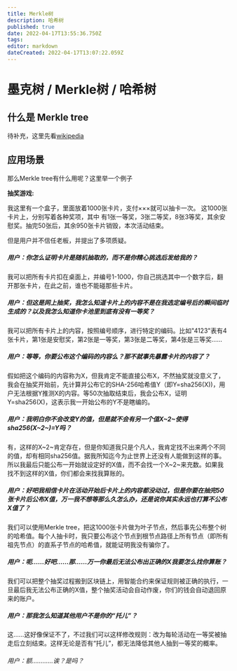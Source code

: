 ```yaml
---
title: Merkle树
description: 哈希树
published: true
date: 2022-04-17T13:55:36.750Z
tags: 
editor: markdown
dateCreated: 2022-04-17T13:07:22.059Z
---
```


# 墨克树 / Merkle树 / 哈希树

## 什么是 Merkle tree

待补充，这里先看[wikipedia](https://zh.wikipedia.org/wiki/%E5%93%88%E5%B8%8C%E6%A0%91)

## 应用场景

那么Merkle tree有什么用呢？这里举一个例子

**抽奖游戏:**

我这里有一个盒子，里面放着1000张卡片，支付×××就可以抽卡一次。
这1000张卡片上，分别写着各种奖项，其中 有1张一等奖，3张二等奖，8张3等奖，其余安慰奖。抽完50张后，其余950张卡片销毁，本次活动结束。

但是用户并不信任老板，并提出了多项质疑。

##### 用户：你怎么证明卡片是随机抽取的，而不是你精心挑选后发给我的？
我可以把所有卡片扣在桌面上，并编号1-1000，你自己挑选其中一个数字后，翻开那张卡片，在此之前，谁也不能碰那些卡片。

##### 用户：但这是网上抽奖，我怎么知道卡片上的内容不是在我选定编号后的瞬间临时生成的？以及我怎么知道你卡池里到底有没有一等奖？
我可以把所有卡片上的内容，按照编号顺序，进行特定的编码。比如"4123"表有4张卡片，第1张是安慰奖，第2张是一等奖，第3张是二等奖，第4张是三等奖……

##### 用户：等等，你要公布这个编码的内容么？那不就事先暴露卡片的内容了？
假如把这个编码的内容称为X，但我肯定不能直接公布X，不然抽奖就没意义了，我会在抽奖开始前，先计算并公布它的SHA-256哈希值Y（即Y=sha256(X))，用户无法根据Y推测X的内容。等50次抽取结束后，我会公布X，证明Y=sha256(X)，这表示我一开始公布的Y不是瞎编的。

##### 用户：我明白你不会改变Y的值，但是就不会有另一个值X~2~使得sha256(X~2~)=Y吗？
有，这样的X~2~肯定存在，但是你知道我只是个凡人，我肯定找不出来两个不同的值，却有相同sha256值。据我所知迄今为止世界上还没有人能做到这样的事。所以我最后只能公布一开始就设定好的X值，而不会找一个X~2~来充数。如果我找不到这样的X值，你们都会来找我算账的。

##### 用户：好吧我相信卡片在活动开始后卡片上的内容都没动过，但是你要在抽完50张卡片后公布X值，万一我不想等那么久怎么办，还是说你其实永远也打算不公布X值了？
我们可以使用Merkle tree，把这1000张卡片做为叶子节点，然后事先公布整个树的哈希值。每个人抽卡时，我只要公布这个节点到根节点路径上所有节点（即所有祖先节点）的直系子节点的哈希值，就能证明我没有骗你了。

##### 用户：呃……好吧……那……万一你最后无法公布出正确的X我要怎么找你算账？
我们可以把整个抽奖过程搬到区块链上，用智能合约来保证规则被正确的执行，一旦最后我无法公布正确的X值，整个抽奖活动会自动作废，你们的钱会自动退回原来的账户。

##### 用户：那我怎么知道其他用户不是你的“托儿”？
这……这好像保证不了，不过我们可以这样修改规则：改为每轮活动在一等奖被抽走后立刻结束。这样无论是否有“托儿”，都无法降低其他人抽到一等奖的概率。

###### 用户：额…………诶？是吗？






